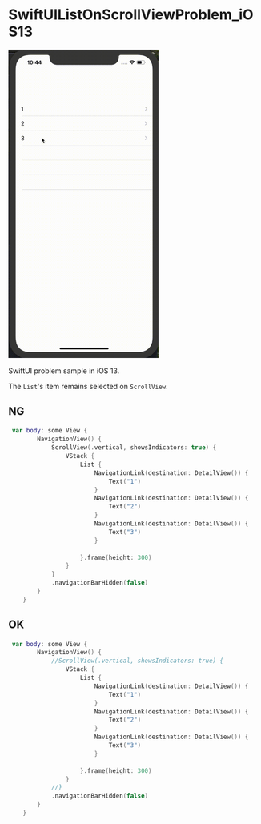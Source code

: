 # SwiftUIListOnScrollViewProblem_iOS13

<img src="https://raw.githubusercontent.com/daisuke-t-jp/SwiftUIListOnScrollViewProblem_iOS13/master/demo.gif" width=300>

SwiftUI problem sample in iOS 13.

The `List`'s item remains selected on `ScrollView`.


## NG

```swift
 var body: some View {
        NavigationView() {
            ScrollView(.vertical, showsIndicators: true) {
                VStack {
                    List {
                        NavigationLink(destination: DetailView()) {
                            Text("1")
                        }
                        NavigationLink(destination: DetailView()) {
                            Text("2")
                        }
                        NavigationLink(destination: DetailView()) {
                            Text("3")
                        }
                        
                    }.frame(height: 300)
                }
            }
            .navigationBarHidden(false)
        }
    }
```



## OK

```swift
 var body: some View {
        NavigationView() {
            //ScrollView(.vertical, showsIndicators: true) {
                VStack {
                    List {
                        NavigationLink(destination: DetailView()) {
                            Text("1")
                        }
                        NavigationLink(destination: DetailView()) {
                            Text("2")
                        }
                        NavigationLink(destination: DetailView()) {
                            Text("3")
                        }
                        
                    }.frame(height: 300)
                }
            //}
            .navigationBarHidden(false)
        }
    }
```
